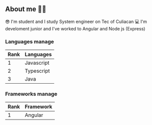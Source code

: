 ## About me 🐱‍👤

😎 I'm student and I study System engineer on Tec of Culiacan
💻 I'm develoment junior and I've worked to Angular and Node js (Express)

### Languages manage

| Rank | Languages |
|----|-----|
| 1 | Javascript |
| 2 | Typescript |
| 3 | Java | 

### Frameworks manage

| Rank | Framework | 
| ---- | --------- |
| 1 | Angular |
<!--
**DapperDante/DapperDante** is a ✨ _special_ ✨ repository because its `README.md` (this file) appears on your GitHub profile.

Here are some ideas to get you started:

- 🔭 I’m currently working on ...
- 🌱 I’m currently learning ...
- 👯 I’m looking to collaborate on ...
- 🤔 I’m looking for help with ...
- 💬 Ask me about ...
- 📫 How to reach me: ...
- 😄 Pronouns: ...
- ⚡ Fun fact: ...
-->
